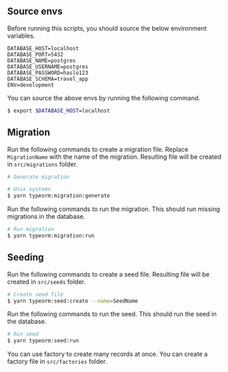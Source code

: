 ## Source envs

Before running this scripts, you should source the below environment variables.

```dotenv
DATABASE_HOST=localhost
DATABASE_PORT=5432
DATABASE_NAME=postgres
DATABASE_USERNAME=postgres
DATABASE_PASSWORD=haslo123
DATABASE_SCHEMA=travel_app
ENV=development
```

You can source the above envs by running the following command.

```bash
$ export $DATABASE_HOST=localhost
```

## Migration

Run the following commands to create a migration file. Replace `MigrationName` with the name of the migration. Resulting file will be created in `src/migrations` folder.

```bash
# Generate migration

# Unix systems
$ yarn typeorm:migration:generate

```

Run the following commands to run the migration. This should run missing migrations in the database.

```bash
# Run migration
$ yarn typeorm:migration:run
```

## Seeding

Run the following commands to create a seed file. Resulting file will be created in `src/seeds` folder.

```bash
# Create seed file
$ yarn typeorm:seed:create --name=SeedName
```

Run the following commands to run the seed. This should run the seed in the database.

```bash
# Run seed
$ yarn typeorm:seed:run
```

You can use factory to create many records at once. You can create a factory file in `src/factories` folder.
